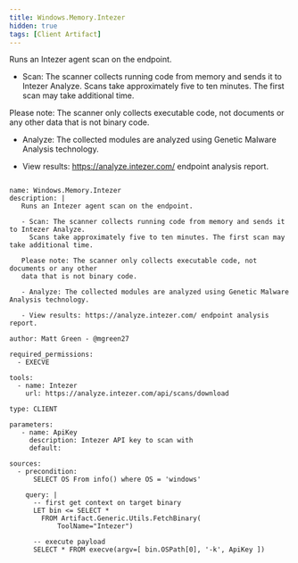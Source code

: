 ```yaml
---
title: Windows.Memory.Intezer
hidden: true
tags: [Client Artifact]
---
```


Runs an Intezer agent scan on the endpoint.

- Scan: The scanner collects running code from memory and sends it to Intezer Analyze.
  Scans take approximately five to ten minutes. The first scan may take additional time.

Please note: The scanner only collects executable code, not documents or any other
data that is not binary code.

- Analyze: The collected modules are analyzed using Genetic Malware Analysis technology.

- View results: https://analyze.intezer.com/ endpoint analysis report.


<pre><code class="language-yaml">
name: Windows.Memory.Intezer
description: |
   Runs an Intezer agent scan on the endpoint.

   - Scan: The scanner collects running code from memory and sends it to Intezer Analyze.
     Scans take approximately five to ten minutes. The first scan may take additional time.

   Please note: The scanner only collects executable code, not documents or any other
   data that is not binary code.

   - Analyze: The collected modules are analyzed using Genetic Malware Analysis technology.

   - View results: https://analyze.intezer.com/ endpoint analysis report.

author: Matt Green - @mgreen27

required_permissions:
  - EXECVE

tools:
  - name: Intezer
    url: https://analyze.intezer.com/api/scans/download

type: CLIENT

parameters:
   - name: ApiKey
     description: Intezer API key to scan with
     default:

sources:
  - precondition:
      SELECT OS From info() where OS = 'windows'

    query: |
      -- first get context on target binary
      LET bin &lt;= SELECT *
        FROM Artifact.Generic.Utils.FetchBinary(
            ToolName="Intezer")

      -- execute payload
      SELECT * FROM execve(argv=[ bin.OSPath[0], '-k', ApiKey ])

</code></pre>


